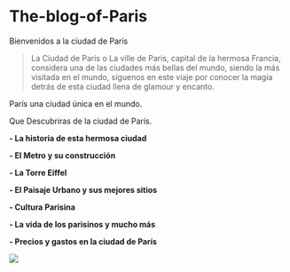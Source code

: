 # The-blog-of-Paris
Bienvenidos a la ciudad de París
>La Ciudad de París o  La ville de Paris, capital de la hermosa Francia, considera una de las ciudades más bellas del mundo, siendo la más visitada en el mundo, síguenos en este viaje por conocer la magia detrás de esta ciudad llena de glamour y encanto.

París una ciudad única en el mundo.

Que Descubriras de la ciudad de París.

**- La historia de esta hermosa ciudad**

**- El Metro y su construcción**

**-  La Torre Eiffel** 

**- El Paisaje Urbano y sus mejores sitios**

**- Cultura Parisina**

**- La vida de los parisinos y mucho más**

**- Precios y gastos en la ciudad de París**

[![](https://i.imgur.com/bKy8hNh.jpg)](https://i.imgur.com/bKy8hNh.jpg)
